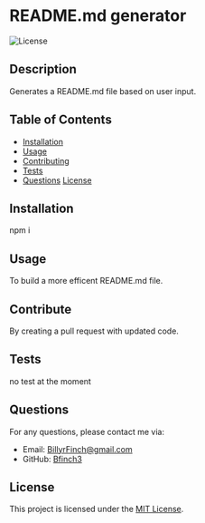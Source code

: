 # README.md generator

![License](https://img.shields.io/badge/license-MIT-blue.svg)

## Description

Generates a README.md file based on user input.

## Table of Contents

- [Installation](#installation)
- [Usage](#usage)
- [Contributing](#contributing)
- [Tests](#tests)
- [Questions](#questions)
[License](https://opensource.org/licenses/MIT)

## Installation

npm i

## Usage

To build a more efficent README.md file.

## Contribute

By creating a pull request with updated code.

## Tests

no test at the moment

## Questions

For any questions, please contact me via:

- Email: BillyrFinch@gmail.com
- GitHub: [Bfinch3](https://github.com/Bfinch3)

## License

This project is licensed under the [MIT License]([License](https://opensource.org/licenses/MIT)).
